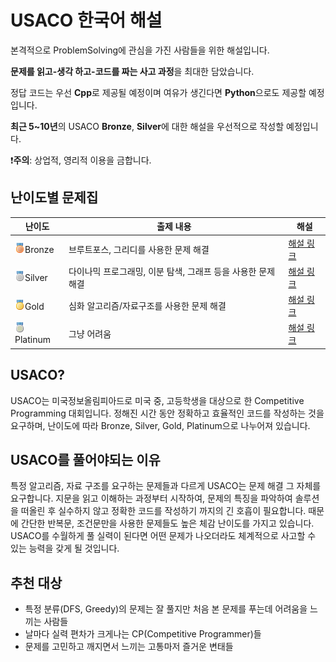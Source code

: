# USACO 한국어 해설

본격적으로 ProblemSolving에 관심을 가진 사람들을 위한 해설입니다.

**문제를 읽고-생각 하고-코드를 짜는 사고 과정**을 최대한 담았습니다.

정답 코드는 우선 **Cpp**로 제공될 예정이며 여유가 생긴다면 **Python**으로도 제공할 예정입니다.

**최근 5~10년**의 USACO **Bronze**, **Silver**에 대한 해설을 우선적으로 작성할 예정입니다.

❗**주의**: 상업적, 영리적 이용을 금합니다.

## 난이도별 문제집

| 난이도                                         | 출제 내용                                                    | 해설                              |
| ---------------------------------------------- | ------------------------------------------------------------ | --------------------------------- |
| <img src="./img/medal_bronze.png" />Bronze     | 브루트포스, 그리디를 사용한 문제 해결                        | [해설 링크](./tree/main/Bronze)   |
| <img src="./img/medal_silver.png" />Silver     | 다이나믹 프로그래밍, 이분 탐색, 그래프 등을 사용한 문제 해결 | [해설 링크](./tree/main/Silver)   |
| <img src="./img/medal_gold.png" />Gold         | 심화 알고리즘/자료구조를 사용한 문제 해결                    | [해설 링크](./tree/main/Gold)     |
| <img src="./img/medal_platinum.png" />Platinum | 그냥 어려움                                                  | [해설 링크](./tree/main/Platinum) |

## USACO?

USACO는 미국정보올림피아드로 미국 중, 고등학생을 대상으로 한 Competitive Programming 대회입니다. 정해진 시간 동안 정확하고 효율적인 코드를 작성하는 것을 요구하며, 난이도에 따라 Bronze, Silver, Gold, Platinum으로 나누어져 있습니다.

## USACO를 풀어야되는 이유

특정 알고리즘, 자료 구조를 요구하는 문제들과 다르게 USACO는 문제 해결 그 자체를 요구합니다. 지문을 읽고 이해하는 과정부터 시작하여, 문제의 특징을 파악하여 솔루션을 떠올린 후 실수하지 않고 정확한 코드를 작성하기 까지의 긴 호흡이 필요합니다. 때문에 간단한 반복문, 조건문만을 사용한 문제들도 높은 체감 난이도를 가지고 있습니다. USACO를 수월하게 풀 실력이 된다면 어떤 문제가 나오더라도 체계적으로 사고할 수 있는 능력을 갖게 될 것입니다.

## 추천 대상

- 특정 분류(DFS, Greedy)의 문제는 잘 풀지만 처음 본 문제를 푸는데 어려움을 느끼는 사람들
- 날마다 실력 편차가 크게나는 CP(Competitive Programmer)들
- 문제를 고민하고 깨지면서 느끼는 고통마저 즐거운 변태들
